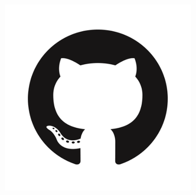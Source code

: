 ![GitHub logo](https://github.com/theLoFix/markdown-portfolio/blob/250527d0932d72bf4cef30ffdf16588dd78c2241/_includes/GitHub-Mark.png)

